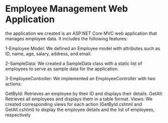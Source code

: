 # Employee Management Web Application

the application we created is an ASP.NET Core MVC web application that manages employee data. It includes the following features:

1-Employee Model: We defined an Employee model with attributes such as ID, name, age, salary, address, and email.

2-SampleData: We created a SampleData class with a static list of employees to serve as sample data for the application.

3-EmployeeController: We implemented an EmployeeController with two actions:

GetById: Retrieves an employee by their ID and displays their details.
GetAll: Retrieves all employees and displays them in a table format.
Views: We created corresponding views for each action (GetById.cshtml and GetAll.cshtml) to display the employee details and the list of employees, respectively
